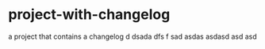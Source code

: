 # project-with-changelog
a project that contains a changelog
d
dsada
dfs
f
sad
asdas
asdasd
asd
asd

